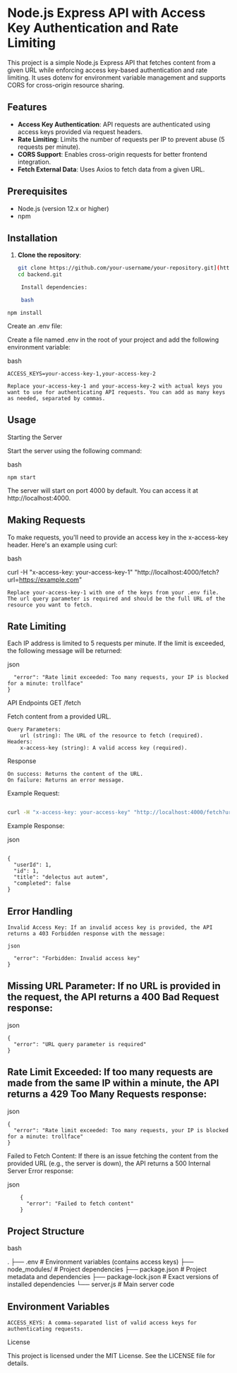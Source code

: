 # Node.js Express API with Access Key Authentication and Rate Limiting

This project is a simple Node.js Express API that fetches content from a given URL while enforcing access key-based authentication and rate limiting. It uses dotenv for environment variable management and supports CORS for cross-origin resource sharing.

## Features

- **Access Key Authentication**: API requests are authenticated using access keys provided via request headers.
- **Rate Limiting**: Limits the number of requests per IP to prevent abuse (5 requests per minute).
- **CORS Support**: Enables cross-origin requests for better frontend integration.
- **Fetch External Data**: Uses Axios to fetch data from a given URL.

## Prerequisites

- Node.js (version 12.x or higher)
- npm

## Installation

1. **Clone the repository**:

   ```bash
   git clone https://github.com/your-username/your-repository.git](https://github.com/trollman1337/backend.git
   cd backend.git

    Install dependencies:

    bash
```
npm install
```
Create an .env file:

Create a file named .env in the root of your project and add the following environment variable:

bash

    ACCESS_KEYS=your-access-key-1,your-access-key-2

    Replace your-access-key-1 and your-access-key-2 with actual keys you want to use for authenticating API requests. You can add as many keys as needed, separated by commas.

## Usage
Starting the Server

Start the server using the following command:

bash
```
npm start
```
The server will start on port 4000 by default. You can access it at http://localhost:4000.
## Making Requests

To make requests, you'll need to provide an access key in the x-access-key header. Here's an example using curl:

bash

curl -H "x-access-key: your-access-key-1" "http://localhost:4000/fetch?url=https://example.com"

    Replace your-access-key-1 with one of the keys from your .env file.
    The url query parameter is required and should be the full URL of the resource you want to fetch.

## Rate Limiting

Each IP address is limited to 5 requests per minute. If the limit is exceeded, the following message will be returned:

json 

```{
  "error": "Rate limit exceeded: Too many requests, your IP is blocked for a minute: trollface"
}
```

API Endpoints
GET /fetch

Fetch content from a provided URL.

    Query Parameters:
        url (string): The URL of the resource to fetch (required).
    Headers:
        x-access-key (string): A valid access key (required).

Response

    On success: Returns the content of the URL.
    On failure: Returns an error message.

Example Request:

```bash

curl -H "x-access-key: your-access-key" "http://localhost:4000/fetch?url=https://jsonplaceholder.typicode.com/todos/1"
```

Example Response:

json
```

{
  "userId": 1,
  "id": 1,
  "title": "delectus aut autem",
  "completed": false
}
```
## Error Handling

    Invalid Access Key: If an invalid access key is provided, the API returns a 403 Forbidden response with the message:

    json

```{
  "error": "Forbidden: Invalid access key"
}
```

## Missing URL Parameter: If no URL is provided in the request, the API returns a 400 Bad Request response:

json
```
{
  "error": "URL query parameter is required"
}
```
## Rate Limit Exceeded: If too many requests are made from the same IP within a minute, the API returns a 429 Too Many Requests response:

json
```
{
  "error": "Rate limit exceeded: Too many requests, your IP is blocked for a minute: trollface"
}
```
Failed to Fetch Content: If there is an issue fetching the content from the provided URL (e.g., the server is down), the API returns a 500 Internal Server Error response:

json
```
    {
      "error": "Failed to fetch content"
    }
```
## Project Structure

bash

.
├── .env                # Environment variables (contains access keys)
├── node_modules/       # Project dependencies
├── package.json        # Project metadata and dependencies
├── package-lock.json   # Exact versions of installed dependencies
└── server.js           # Main server code

## Environment Variables

    ACCESS_KEYS: A comma-separated list of valid access keys for authenticating requests.

License

This project is licensed under the MIT License. See the LICENSE file for details.
